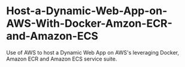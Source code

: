 # Host-a-Dynamic-Web-App-on-AWS-With-Docker-Amzon-ECR-and-Amazon-ECS
Use of AWS to host a Dynamic Web App on AWS's leveraging Docker, Amazon ECR and Amazon ECS service suite.
